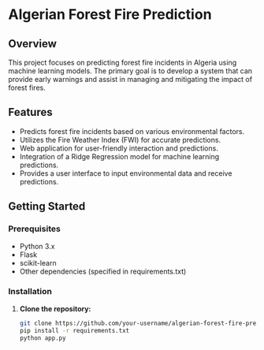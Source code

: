 # Algerian Forest Fire Prediction

## Overview

This project focuses on predicting forest fire incidents in Algeria using machine learning models. The primary goal is to develop a system that can provide early warnings and assist in managing and mitigating the impact of forest fires.

## Features

- Predicts forest fire incidents based on various environmental factors.
- Utilizes the Fire Weather Index (FWI) for accurate predictions.
- Web application for user-friendly interaction and predictions.
- Integration of a Ridge Regression model for machine learning predictions.
- Provides a user interface to input environmental data and receive predictions.

## Getting Started

### Prerequisites

- Python 3.x
- Flask
- scikit-learn
- Other dependencies (specified in requirements.txt)

### Installation

1. **Clone the repository:**

   ```bash
   git clone https://github.com/your-username/algerian-forest-fire-prediction.git
   pip install -r requirements.txt
   python app.py

